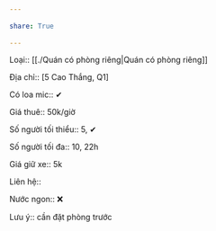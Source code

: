 ---  
share: True  
---  
Loại:: [[./Quán có phòng riêng|Quán có phòng riêng]]  
Địa chỉ:: [5 Cao Thắng, Q1]    
Có loa mic:: ✔  
Giá thuê:: 50k/giờ  
Số người tối thiểu:: 5, ✔  
Số người tối đa:: 10, 22h  
Giá giữ xe:: 5k  
Liên hệ::   
Nước ngon:: ❌  
  
Lưu ý:: cần đặt phòng trước  
